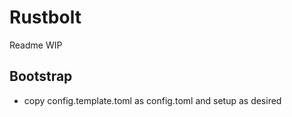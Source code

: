 # Rustbolt

Readme WIP

## Bootstrap

* copy config.template.toml as config.toml and setup as desired
